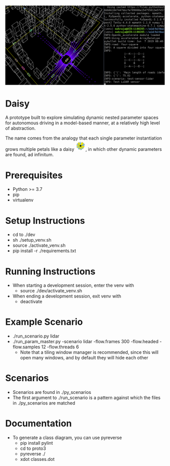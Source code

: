 ![image](./media/README.png)


# Daisy
A prototype built to explore simulating dynamic nested parameter spaces for autonomous driving in a model-based manner, at a relatively high level of abstraction. 


The name comes from the analogy that each single parameter instantiation grows multiple petals like a daisy ![image](./media/daisy-32.png), in which other dynamic parameters are found, ad infinitum. 

# Prerequisites

- Python >= 3.7
- pip
- virtualenv

# Setup Instructions

- cd to ./dev
- sh ./setup_venv.sh
- source ./activate_venv.sh
- pip install -r ./requirements.txt


# Running Instructions
- When starting a development session, enter the venv with
    - source ./dev/activate_venv.sh
- When ending a development session, exit venv with
    - deactivate
    
# Example Scenario
- ./run_scenario.py lidar
- ./run_param_master.py -scenario lidar -flow.frames 300 -flow.headed -flow.samples 12 -flow.threads 6
	- Note that a tiling window manager is recommended, since this will open many windows, and by default they will hide each other

# Scenarios
- Scenarios are found in ./py_scenarios
- The first argument to ./run_scenario is a pattern against which the files in ./py_scenarios are matched

# Documentation
- To generate a class diagram, you can use pyreverse
    - pip install pylint
    - cd to proto3
    - pyreverse ./
    - xdot classes.dot
